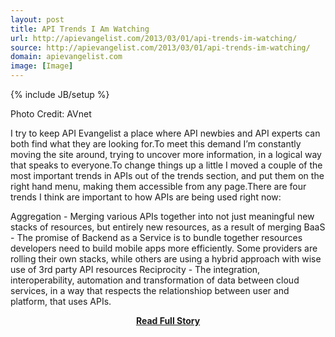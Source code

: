 ```yaml
---
layout: post
title: API Trends I Am Watching
url: http://apievangelist.com/2013/03/01/api-trends-im-watching/
source: http://apievangelist.com/2013/03/01/api-trends-im-watching/
domain: apievangelist.com
image: [Image]
---
```

{% include JB/setup %}<p>Photo Credit: AVnet



I try to keep API Evangelist a place where API newbies and API experts can both find what they are looking for.To meet this demand I&rsquo;m constantly moving the site around, trying to uncover more information, in a logical way that speaks to everyone.To change things up a little I moved a couple of the most important trends in APIs out of the trends section, and put them on the right hand menu, making them accessible from any page.There are four trends I think are important to how APIs are being used right now:

Aggregation - Merging various APIs together into not just meaningful new stacks of resources, but entirely new resources, as a result of merging
BaaS - The promise of Backend as a Service is to bundle together resources developers need to build mobile apps more efficiently.&nbsp;Some providers are rolling their own stacks, while others are using a hybrid approach with wise use of 3rd party API resources
Reciprocity - The integration, interoperability, automation and transformation of data between cloud services, in a way that respects the relationshiop between user and platform, that uses APIs.</p>
<center><p><a href="http://apievangelist.com/2013/03/01/api-trends-im-watching/" style='padding:25px; font-sze:18px; font-weight: bold;'>Read Full Story</a></p></center>
